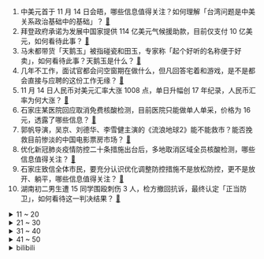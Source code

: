 1. 中美元首于 11 月 14 日会晤，哪些信息值得关注？如何理解「台湾问题是中美关系政治基础中的基础」？ [:link:](https://www.zhihu.com/question/566625471)
2. 拜登政府承诺为发展中国家提供 114 亿美元气候援助款，目前仅支付 10 亿美元，如何看待此事？ [:link:](https://www.zhihu.com/question/566639483)
3. 马未都带货「天鹅玉」被指碰瓷和田玉，专家称「起个好听的名称便于好卖」，如何看待此事？天鹅玉是什么？ [:link:](https://www.zhihu.com/question/566416718)
4. 几年不工作，面试官都会问空窗期在做什么，但凡回答宅着和游戏，是不是都会直接与应聘的这份工作无缘？ [:link:](https://www.zhihu.com/question/565041642)
5. 11 月 14 日人民币对美元汇率大涨 1008 点，单日升幅创 17 年纪录，人民币汇率为何大涨？ [:link:](https://www.zhihu.com/question/566601626)
6. 石家庄某医院回应取消免费核酸检测，目前医院只能做单人单采，价格为 16 元，透露了哪些信息？ [:link:](https://www.zhihu.com/question/566626359)
7. 郭帆导演，吴京、刘德华、李雪健主演的《流浪地球2》能不能救市？能否挽救目前惨淡的中国电影票房市场？ [:link:](https://www.zhihu.com/question/560512892)
8. 优化新冠肺炎疫情防控二十条措施出台后，多地取消区域全员核酸检测，哪些信息值得关注？ [:link:](https://www.zhihu.com/question/566609568)
9. 石家庄致信全体市民，要充分认识优化调整防控措施不是放松防控，更不是放开、躺平，哪些信息值得关注？ [:link:](https://www.zhihu.com/question/566610805)
10. 湖南初二男生遭 15 同学围殴刺伤 3 人，检方撤回抗诉，最终认定「正当防卫」，如何看待这一判决结果？ [:link:](https://www.zhihu.com/question/566643090)
<details>
<summary>11 ~ 20</summary>

11. 潮州特斯拉失控致 2 死 3 伤，特斯拉回应「踩不下刹车」，事故车辆如何调查？单踏板模式是怎样运作的？ [:link:](https://www.zhihu.com/question/566445676)
12. 官方回应石家庄取消全员核酸检测，不要求全员，只对重点人群及重点工作岗位施行核酸检测，哪些信息值得关注？ [:link:](https://www.zhihu.com/question/566614625)
13. 为什么懂得许多道理却依旧过不好这一生？ [:link:](https://www.zhihu.com/question/566370646)
14. 招聘时，HR 为什么要让提供工资流水？ [:link:](https://www.zhihu.com/question/526775817)
15. 11月15日世预赛中国男篮 80-67 战胜巴林队，锁定 2023 男篮世界杯名额，如何评价这场比赛? [:link:](https://www.zhihu.com/question/566723011)
16. 研究生哪些行为可以在导师那超加分？ [:link:](https://www.zhihu.com/question/443960725)
17. 读完大学，出来也就是四五千块钱的收入，为什么还有那么多人想读大学呢？ [:link:](https://www.zhihu.com/question/566466505)
18. 《倚天屠龙记》中黄衫女子的武功是什么级别？ [:link:](https://www.zhihu.com/question/421645781)
19. 为什么《让我们荡起双桨》有一种淡淡的哀伤？ [:link:](https://www.zhihu.com/question/49688722)
20. 如何在不改人设的情况下使宇智波鼬灭族合理？ [:link:](https://www.zhihu.com/question/549357655)
</details>
<details>
<summary>21 ~ 30</summary>

21. 黑龙江铁力市回应「1 例阳性全域管控」，称专家组综合研判，现有 3 例阳性，如何看待此事？ [:link:](https://www.zhihu.com/question/566590360)
22. 为什么现在有不少人怀念Win10，抵制Win11。和几年前怀念Win7，抵制Win8/10很相似？ [:link:](https://www.zhihu.com/question/472244909)
23. 《红楼梦》原稿被发现会在中国文学界带来什么影响？ [:link:](https://www.zhihu.com/question/346884947)
24. 为了看世界杯，买个 iPad 值得吗？ [:link:](https://www.zhihu.com/question/564454065)
25. 《大宅门》里的贵武贝勒为何地位那么低？ [:link:](https://www.zhihu.com/question/286184091)
26. vivo X90定档 11 月 22 日发布，就目前信息来看，有哪些能出圈打动大众和专业用户的地方呢？ [:link:](https://www.zhihu.com/question/566604904)
27. 湖南一社区书记同意转卖捐赠物资被免职，起到哪些警示作用？ [:link:](https://www.zhihu.com/question/566016407)
28. 孩子平庸是坏事吗？为什么？ [:link:](https://www.zhihu.com/question/566320008)
29. 00 后战士连做 2111 个俯卧撑，你曾有过哪些突破自我的经历？ [:link:](https://www.zhihu.com/question/565815444)
30. 为什么护肤品都用了，但每次化妆还是卡粉？ [:link:](https://www.zhihu.com/question/564863256)
</details>
<details>
<summary>31 ~ 40</summary>

31. 4500 以下有什么带独显的笔记本值得推荐? [:link:](https://www.zhihu.com/question/566421592)
32. 为什么《原神》难度如此低的情况下还是有不少玩家会想要抽取命座？ [:link:](https://www.zhihu.com/question/566419570)
33. 从外卖回归厨房，家庭料理可以多出彩？ [:link:](https://www.zhihu.com/question/563964843)
34. 颜色有三原色这个概念，声音有“三原声”吗？ [:link:](https://www.zhihu.com/question/565831024)
35. 玩《原神》有没有你后悔抽了或没抽的角色？ [:link:](https://www.zhihu.com/question/520576400)
36. 国外是不愿意建设高铁吗？是不是因为高速列车对铁轨的影响太大，导致铁轨更换频繁，从而增加成本呢？ [:link:](https://www.zhihu.com/question/565967442)
37. 研究称「每天两次鼻腔冲洗，可减少新冠症状和死亡风险，住院风险降低达 8 倍以上」，如何从医学角度解读？ [:link:](https://www.zhihu.com/question/566580813)
38. 为什么硬盘不能按实际标称容量来生产或注明实际容量？ [:link:](https://www.zhihu.com/question/564143959)
39. 流动的河水为什么那么干净？ [:link:](https://www.zhihu.com/question/565595517)
40. 疯狂小杨哥被王海打假，若按照退一赔三或赔一个亿，如何看待此事？从法律角度该如何分析？ [:link:](https://www.zhihu.com/question/566640840)
</details>
<details>
<summary>41 ~ 50</summary>

41. 三部门发布「允许商业银行与优质房地产企业开展保函置换预售监管资金业务」，哪些信息值得关注？ [:link:](https://www.zhihu.com/question/566636954)
42. 22-23 赛季 NBA 勇士 115:122 不敌国王，如何评价这场比赛？ [:link:](https://www.zhihu.com/question/566585306)
43. 一个人穷的时候最应该做什么事？ [:link:](https://www.zhihu.com/question/459259055)
44. 下辈子不做人你想做什么? [:link:](https://www.zhihu.com/question/558271560)
45. 国家疾控局称「密接隔离时间减少 2 天，可节省 30% 的隔离资源」，还有哪些信息值得关注？ [:link:](https://www.zhihu.com/question/566265039)
46. iPhone14 系列哪一款最值得买？ [:link:](https://www.zhihu.com/question/561820194)
47. 如何评价虚拟主播「阿萨AzA」因玩乙女游戏《光与夜之恋》而引发的一系列节奏事件？ [:link:](https://www.zhihu.com/question/565574893)
48. 那些本科阶段就发sci的人是怎么做到的呀？ [:link:](https://www.zhihu.com/question/322717719)
49. 22-23 赛季英超富勒姆 1:2 曼联，如何评价这场比赛？ [:link:](https://www.zhihu.com/question/566492895)
50. 多家第三方机构称，特斯拉事故若是软件或系统问题，以机构现有技术不能保障检测出来，哪些信息值得关注？ [:link:](https://www.zhihu.com/question/566603548)
</details><details>
<summary>bilibili</summary>

1. 尽绵薄之力，盼国风盛行 [:link:](//www.bilibili.com/video/BV1ed4y1r7gF)
2. 亿 点 点 [:link:](//www.bilibili.com/video/BV13G4y1f7nP)
3. 老年痴呆眼里的世界是这样的！ [:link:](//www.bilibili.com/video/BV1e841187R8)
4. 耗时3个月！我们做了一个干净免费的知识共享网站！中学选科/高考志愿/大学转专业/保研考研择校择专业/就业规划必备！ [:link:](//www.bilibili.com/video/BV1M24y127xb)
5. （ 霸 凌 之 战 ）猫妹：无所谓 我会出手 [:link:](//www.bilibili.com/video/BV18841187nP)
6. 当你在校运会上唱起《孤勇者》并跳起了《爱你》| 南科大2022校运会开幕式力量举社表演 [:link:](//www.bilibili.com/video/BV1id4y1r7fm)
7. 【传染病简史1】霍乱：屠戮过亿，将人活活吸干的蓝死病 [:link:](//www.bilibili.com/video/BV1Yv4y1S713)
8. ⚡考 研 秘 籍⚡ [:link:](//www.bilibili.com/video/BV1h24y127fa)
9. 下课千万别睡觉！！ [:link:](//www.bilibili.com/video/BV1NP4y1m7g4)
10. 【医案寻踪】如何降低近视度数？I 近视，不过就是一门生意 [:link:](//www.bilibili.com/video/BV1xd4y1k7W8)
<details>
<summary>11 ~ 20</summary>

11. 下地干活，不就是为了那几只鸡吗 [:link:](//www.bilibili.com/video/BV1Md4y1c7eg)
12. 奇怪的猫猫，但是日语版 [:link:](//www.bilibili.com/video/BV1sP4y127HN)
13. “请等我失败死掉后，再来笑我吧” [:link:](//www.bilibili.com/video/BV1H84y1y7sU)
14. 巴尔泽布，我再也不登神啦！全58位角色秒杀散兵周本合集 [:link:](//www.bilibili.com/video/BV1v841187An)
15. “𝙔𝙤𝙪'𝙧𝙚 𝙨𝙤 𝙗𝙚𝙖𝙪𝙩𝙞𝙛𝙪𝙡” [:link:](//www.bilibili.com/video/BV1we4y147D7)
16. 关于抽象话的深度研究：为什么我们无法在网上好好说话？ [:link:](//www.bilibili.com/video/BV1Vd4y1b71B)
17. “你看，这个世界好温柔!” [:link:](//www.bilibili.com/video/BV1hG411F7uR)
18. 用五边形画缠绕的五角星# 一学就会 [:link:](//www.bilibili.com/video/BV1v84y1y7pt)
19. 原神攻略UP主：这么肝，值得吗？ [:link:](//www.bilibili.com/video/BV1Wd4y1k756)
20. 我的第一条“vlog”，能上热门吗？ [:link:](//www.bilibili.com/video/BV1bG4y1f7fj)
</details>
<details>
<summary>21 ~ 30</summary>

21. 我是一名煤矿工人，这是我的最后一个夜班，也是最后一个井，平安退休 [:link:](//www.bilibili.com/video/BV1Et4y1N7Ws)
22. 健身10年无人知，妹妹露脸万人来，隔离第16天 [:link:](//www.bilibili.com/video/BV1eG4y1t7SK)
23. 你小子就这么糊弄校领导的是罢 [:link:](//www.bilibili.com/video/BV1he4y1W73u)
24. 黑帮教父的心酸发家史，这也太励志了吧！ [:link:](//www.bilibili.com/video/BV1zg411s7iG)
25. 安徽大哥半挂改房车，专做移动大酒店，一场6000块，月接待8000桌 [:link:](//www.bilibili.com/video/BV1WW4y147a9)
26. 《不听话挑战》 [:link:](//www.bilibili.com/video/BV1Ae4y1s71T)
27. 【真人QQ飞车】小橘子超进化！ [:link:](//www.bilibili.com/video/BV12d4y1F713)
28. 珠海航展，你确定不是中东双十一？ [:link:](//www.bilibili.com/video/BV1wG4y1b7GF)
29. 宝可梦世界锦标赛决赛 小智vs丹帝，完整版6V6全面对战 [:link:](//www.bilibili.com/video/BV1BP411c79f)
30. 东北不能失去酸菜！《二周目》 [:link:](//www.bilibili.com/video/BV18W4y1s7eP)
</details>
<details>
<summary>31 ~ 40</summary>

31. 一咬就爆汁的鸡腿 [:link:](//www.bilibili.com/video/BV1QP411c7oV)
32. “就一次，万一呢？” [:link:](//www.bilibili.com/video/BV1Vd4y1k7mx)
33. 关于我人生第一把吉他的事故… [:link:](//www.bilibili.com/video/BV1sP4y127gJ)
34. 张 宇 宙 [:link:](//www.bilibili.com/video/BV1ce4y1s7CS)
35. 喔↑诶！喔↑喔↑ [:link:](//www.bilibili.com/video/BV1JP411c7Hx)
36. 客 服 的 名 场 面 变 身 4.0 [:link:](//www.bilibili.com/video/BV13G4y1b7v8)
37. 【原神】纳西妲菩萨点化散孩儿 [:link:](//www.bilibili.com/video/BV1mG4y1t7yt)
38. 在舞台上千万不要和好朋友对视 [:link:](//www.bilibili.com/video/BV1xg411q7No)
39. 【2022共创之夜】完整版回放：很高兴遇见你 [:link:](//www.bilibili.com/video/BV1n84y1y7Dr)
40. 不为人知！水浒传多出来的20回，讲了什么？《水浒传》P46 [:link:](//www.bilibili.com/video/BV1M14y1W7WR)
</details>
<details>
<summary>41 ~ 50</summary>

41. 《 白 蛇 的 替 身 小 卖 部 2.0 》 [:link:](//www.bilibili.com/video/BV1eg411s7iE)
42. 人在珠海，这是我们能拍的吗？！ [:link:](//www.bilibili.com/video/BV1Gg411q7Vo)
43. 五个任务的隐藏后续，早看早做完 [:link:](//www.bilibili.com/video/BV1Re4y1W7qU)
44. 都怪我爱心泛滥，我有责任 [:link:](//www.bilibili.com/video/BV16G4y1t7cf)
45. 本来挺喜欢这些动漫的…… [:link:](//www.bilibili.com/video/BV1gP4y127GT)
46. 【木雕】试作纳西妲 [:link:](//www.bilibili.com/video/BV1iP4y127QL)
47. 太沙雕了！当我把自己替换成了游戏的主角 [:link:](//www.bilibili.com/video/BV1p841187fL)
48. 100支弓箭！实拍亚索风墙！我们终会因热爱走到一起！ [:link:](//www.bilibili.com/video/BV1Gv4y1m714)
49. 话梅排骨？ [:link:](//www.bilibili.com/video/BV16G4y1f79U)
50. 还好我跑得快 [:link:](//www.bilibili.com/video/BV1eM411k7R2)
</details>
<details>
<summary>51 ~ 60</summary>

51. 来猩猩直播间，回收你们的室友 [:link:](//www.bilibili.com/video/BV1TG4y1b7DK)
52. 有时候，笑着笑着就哭了… [:link:](//www.bilibili.com/video/BV1oP4y127DN)
53. 大学生精神有正常的吗 [:link:](//www.bilibili.com/video/BV1nd4y1k7EN)
54. 特价切尔西 [:link:](//www.bilibili.com/video/BV1tv4y1S72z)
55. 锤子都抡冒烟了 [:link:](//www.bilibili.com/video/BV1Gm4y1F7AR)
56. 难以置信的一天，我在外网文化输出了！！ [:link:](//www.bilibili.com/video/BV1eG411w7vh)
57. 《王者荣耀世界》全新实机演示发布 [:link:](//www.bilibili.com/video/BV1jG411F7WV)
58. 自助餐螃蟹、惠灵顿牛排随便吃，仨战士来团建了 [:link:](//www.bilibili.com/video/BV1hG411w7bY)
59. 三 国 最 强 男 刀 [:link:](//www.bilibili.com/video/BV1mg411s7xD)
60. 世界顶尖黑客大赛，全是神仙打架...... [:link:](//www.bilibili.com/video/BV1gd4y1b7aK)
</details>
<details>
<summary>61 ~ 70</summary>

61. 那些写进作文会让老师发麻的游戏台词，建议收藏备用 [:link:](//www.bilibili.com/video/BV1Nv4y1m76y)
62. 周深老师回去得做五天噩梦 [:link:](//www.bilibili.com/video/BV1iW4y1s7AM)
63. 只要「有人受伤！」其余所有玩家全部死亡？？！ [:link:](//www.bilibili.com/video/BV1vD4y1x7d5)
64. 全世界最贵的猪，一条腿卖1万，一年卖8亿，到底有多好吃？ [:link:](//www.bilibili.com/video/BV15t4y1N7E5)
65. 【STN快报6.5季13】小岛私密视频被一裸男曝光 [:link:](//www.bilibili.com/video/BV1624y1274p)
66. 【昊京】全网最详细昊京培养教程！强力主C战狼无敌 [:link:](//www.bilibili.com/video/BV1t24y127mJ)
67. 鸦片战争失败后，林则徐人生的最后10年是怎么过的？【细说紫禁·毛立平59】 [:link:](//www.bilibili.com/video/BV1Cd4y1F78F)
68. 古人起的雅称是真的美！ [:link:](//www.bilibili.com/video/BV18e4y1W7Qo)
69. 脑浆会比一般人要均匀些 [:link:](//www.bilibili.com/video/BV12G411w76m)
70. 重磅！基德空手出牌教学，他来了！ [:link:](//www.bilibili.com/video/BV1K24y127FR)
</details>
<details>
<summary>71 ~ 80</summary>

71. 妻子帮前男友配冥婚，居然是丈夫被女鬼看上！经典网剧《灵魂摆渡》第十三回 [:link:](//www.bilibili.com/video/BV1BP411c73f)
72. 为爱冲锋的勇士，你赢了。 [:link:](//www.bilibili.com/video/BV1324y127FY)
73. 把原神全部的糖塞入一首《心如止水》中「原神/填词/翻唱/心如止水/4K」 [:link:](//www.bilibili.com/video/BV16Y411Z7wJ)
74. 八九十年代的蓝鸟过家家玩具，可以隔空操控玩偶与场景互动 [:link:](//www.bilibili.com/video/BV1rG4y1f7eS)
75. 一个蓄谋已久的视频～吃货喜力来啦！ [:link:](//www.bilibili.com/video/BV12d4y1F7Ao)
76. 被这玩意撅死，敌人一整晚都睡不着觉 [:link:](//www.bilibili.com/video/BV1z84y1y7gN)
77. 宁波. 钱湖渔港  厨子探店¥2？05 [:link:](//www.bilibili.com/video/BV19g411s7EF)
78. 男生的各种超能力，男生还有哪些钞能力？#内容过于真实#搞笑#段子#场景 [:link:](//www.bilibili.com/video/BV1od4y1r7jK)
79. 普通长相女生如何通过穿搭改变气质？（报恩神裤篇） [:link:](//www.bilibili.com/video/BV1fg411B7ze)
80. 【MEME】别坐着了 一起来跳一跳吧 [:link:](//www.bilibili.com/video/BV1G14y1W7ig)
</details>
<details>
<summary>81 ~ 90</summary>

81. 这是一条不能燃的视频 [:link:](//www.bilibili.com/video/BV1EP4y127j5)
82. 五只猫同时住院很烦～ [:link:](//www.bilibili.com/video/BV1SD4y1x7oj)
83. 我说这是最难写的汉字你信吗？ [:link:](//www.bilibili.com/video/BV1J841187DV)
84. 空投➕C4＝精准制导！【C4快乐阴人流#34】 [:link:](//www.bilibili.com/video/BV1cP4y1m7Wr)
85. 只因为在小破站帮她们卖货，陌生阿姨深夜爬山只为了我们能吃到一口热乎饭 [:link:](//www.bilibili.com/video/BV1BM411k7s1)
86. 第一次见现实开挂的！ [:link:](//www.bilibili.com/video/BV1yG4y1Z7pE)
87. 一万点卷买的 220个皮肤秘宝能开出什么 [:link:](//www.bilibili.com/video/BV1Md4y1b7JM)
88. 边吃头孢边喝酒，你的身体会发生哪些变化？ [:link:](//www.bilibili.com/video/BV1Hd4y1k73B)
89. 能看懂这个视频的人成分肯定有亿点复杂 [:link:](//www.bilibili.com/video/BV1JP411c7n6)
90. 这桥......真的不能再贪了！！ [:link:](//www.bilibili.com/video/BV1v841187DR)
</details>
<details>
<summary>91 ~ 100</summary>

91. 韩国小巷里的深夜食堂!和整店人庆祝100w粉丝达成,哭成狗.. [:link:](//www.bilibili.com/video/BV1QK411o7bJ)
92. 众 神 归 位 [:link:](//www.bilibili.com/video/BV1MY411f77K)
93. 粉丝-1 ！二男一女在酒店吸毒致幻后各种迷惑行为拉满，未完待续。 [:link:](//www.bilibili.com/video/BV1YW4y1s7xC)
94. 法官：请不要在法庭上做奇怪的事！！ [:link:](//www.bilibili.com/video/BV1dP4y127aw)
95. 【趣味地理】一碰就碎成渣的石头，为高考地理题添砖加瓦了！ [:link:](//www.bilibili.com/video/BV1s84y1y7QQ)
96. 做视频能遇到欣赏自己视频多粉丝真的也是一种幸运 [:link:](//www.bilibili.com/video/BV13d4y1F7hV)
97. 开一家殡葬店真的赚钱吗？我实地呆上一周给你答案！ [:link:](//www.bilibili.com/video/BV1sP4y12743)
98. 阿米娅，但是ikun [:link:](//www.bilibili.com/video/BV1W841187mF)
99. 世界杯看什么？四分钟告诉你！2022世界杯，诸神之黄昏！ [:link:](//www.bilibili.com/video/BV1YK411o7AZ)
100. 老师，相信我！我真的在和班长学习！《班长爱学习》【胶囊计划】 [:link:](//www.bilibili.com/video/BV12P4y1271H)
</details></details>
